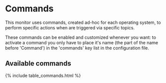 # Commands

This monitor uses commands, created ad-hoc for each operating system, to perform specific actions when are triggered via specific topics.

These commands can be enabled and customized whenever you want: to activate a command you only have to place it's name (the part of the name before 'Command') in the 'commands' key list in the configuration file.

## Available commands

{% include table_commands.html %}